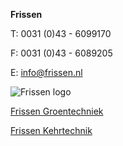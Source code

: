 **Frissen**

T: 0031 (0)43 - 6099170

F: 0031 (0)43 - 6089205

E: info@frissen.nl


![Frissen logo](https://www.frissen.nl/library/pics/frissen_groen_logo.png)

[Frissen Groentechniek](https://www.frissen-groentechniek.nl/ "Frissen Groentechniek")

[Frissen Kehrtechnik](https://www.frissen-kehrtechnik.de/ "Frissen Kehrtechnik")